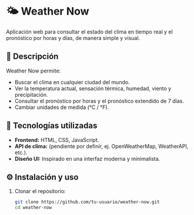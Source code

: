 # 🌤️ Weather Now

Aplicación web para consultar el estado del clima en tiempo real y el pronóstico por horas y días, de manera simple y visual.

## 📌 Descripción
Weather Now permite:
- Buscar el clima en cualquier ciudad del mundo.
- Ver la temperatura actual, sensación térmica, humedad, viento y precipitación.
- Consultar el pronóstico por horas y el pronóstico extendido de 7 días.
- Cambiar unidades de medida (°C / °F).

## 🚀 Tecnologías utilizadas
- **Frontend:** HTML, CSS, JavaScript.
- **API de clima:** (pendiente por definir, ej. OpenWeatherMap, WeatherAPI, etc.).
- **Diseño UI:** Inspirado en una interfaz moderna y minimalista.

## ⚙️ Instalación y uso
1. Clonar el repositorio:
   ```bash
   git clone https://github.com/tu-usuario/weather-now.git
   cd weather-now
